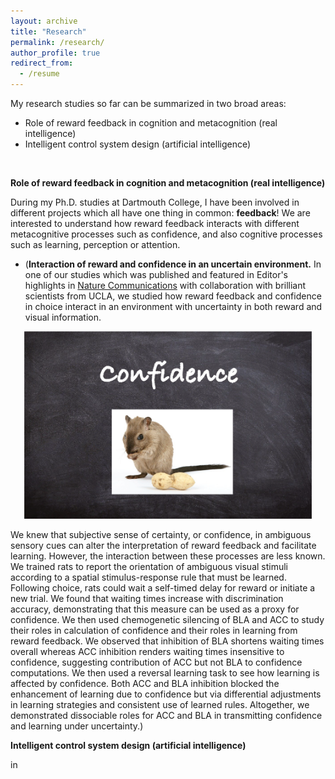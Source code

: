 ```yaml
---
layout: archive
title: "Research"
permalink: /research/
author_profile: true
redirect_from:
  - /resume
---
```


My research studies so far can be summarized in two broad areas:
  * Role of reward feedback in cognition and metacognition (real intelligence)
  * Intelligent control system design (artificial intelligence)

<br/>





**Role of reward feedback in cognition and metacognition (real intelligence)**

During my Ph.D. studies at Dartmouth College, I have been involved in different projects which all have one thing in common: **feedback**! We are interested to understand how reward feedback interacts with different metacognitive processes such as confidence, and also cognitive processes such as learning, perception or attention.


* (**Interaction of reward and confidence in an uncertain environment.** In one of our studies which was published and featured in Editor's highlights in [Nature Communications](https://www.nature.com/articles/s41467-019-12725-1) with collaboration with brilliant scientists from UCLA, we studied how reward feedback and confidence in choice interact in an environment with uncertainty in both reward and visual information.

<p align="center">
  <img width="460" height="300" src="../images/confidence.png">
</p>

We knew that subjective sense of certainty, or confidence, in ambiguous sensory cues can alter the interpretation of reward feedback and facilitate learning. However, the interaction between these processes are less known. We trained rats to report the orientation of ambiguous visual stimuli according to a spatial stimulus-response rule that must be learned. Following choice, rats could wait a self-timed delay for reward or initiate a new trial. We found that waiting times increase with discrimination accuracy, demonstrating that this measure can be used as a proxy for confidence. We then used chemogenetic silencing of BLA and ACC to study their roles in calculation of confidence and their roles in learning from reward feedback. We observed that inhibition of BLA shortens waiting times overall whereas ACC inhibition renders waiting times insensitive to confidence, suggesting contribution of ACC but not BLA to confidence computations. We then used a reversal learning task to see how learning is affected by confidence. Both ACC and BLA inhibition blocked the enhancement of learning due to confidence but via differential adjustments in learning strategies and consistent use of learned rules. Altogether, we demonstrated dissociable roles for ACC and BLA in transmitting confidence and learning under uncertainty.)

**Intelligent control system design (artificial intelligence)**

in

